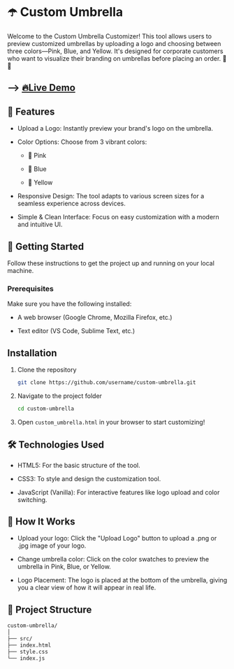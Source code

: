 # ☂️ Custom Umbrella

Welcome to the Custom Umbrella Customizer! This tool allows users to preview customized umbrellas by uploading a logo and choosing between three colors—Pink, Blue, and Yellow. It's designed for corporate customers who want to visualize their branding on umbrellas before placing an order. 🏢✨

## --> [🔥Live Demo](https://anirudha-8.github.io/custom-umbrella/)

## 🌟 Features

- Upload a Logo: Instantly preview your brand's logo on the umbrella.

- Color Options: Choose from 3 vibrant colors:

  - 🌸 Pink

  - 💙 Blue

  - 💛 Yellow

- Responsive Design: The tool adapts to various screen sizes for a seamless experience across devices.

- Simple & Clean Interface: Focus on easy customization with a modern and intuitive UI.

## 🚀 Getting Started

Follow these instructions to get the project up and running on your local machine.

### Prerequisites

Make sure you have the following installed:

- A web browser (Google Chrome, Mozilla Firefox, etc.)

- Text editor (VS Code, Sublime Text, etc.)

## Installation

1. Clone the repository

    ```bash
    git clone https://github.com/username/custom-umbrella.git
    ```

2. Navigate to the project folder

    ```bash
    cd custom-umbrella
    ```

3. Open `custom_umbrella.html` in your browser to start customizing!

## 🛠️ Technologies Used

- HTML5: For the basic structure of the tool.

- CSS3: To style and design the customization tool.

- JavaScript (Vanilla): For interactive features like logo upload and color switching.

## 🎨 How It Works

- Upload your logo: Click the "Upload Logo" button to upload a .png or .jpg image of your logo.

- Change umbrella color: Click on the color swatches to preview the umbrella in Pink, Blue, or Yellow.

- Logo Placement: The logo is placed at the bottom of the umbrella, giving you a clear view of how it will appear in real life.

## 📂 Project Structure

```bash
custom-umbrella/
│
├── src/          
├── index.html 
├── style.css       
└── index.js        
```
